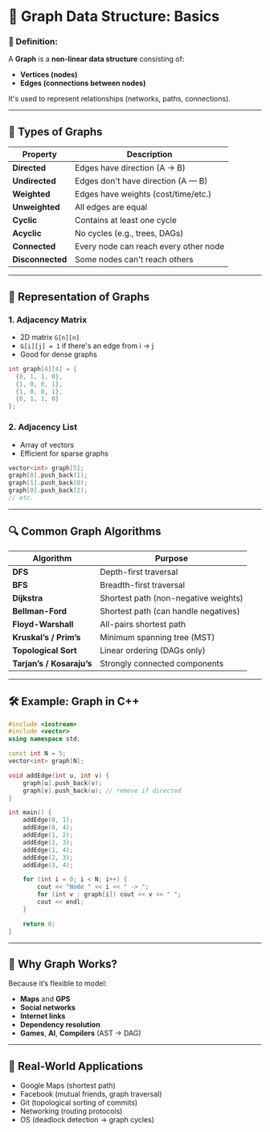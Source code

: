 # 📘 Graph Data Structure: Basics

### 🔹 Definition:

A **Graph** is a **non-linear data structure** consisting of:

- **Vertices (nodes)**
- **Edges (connections between nodes)**

It's used to represent relationships (networks, paths, connections).

---

## 🎯 Types of Graphs

| Property         | Description                           |
| ---------------- | ------------------------------------- |
| **Directed**     | Edges have direction (A → B)          |
| **Undirected**   | Edges don't have direction (A — B)    |
| **Weighted**     | Edges have weights (cost/time/etc.)   |
| **Unweighted**   | All edges are equal                   |
| **Cyclic**       | Contains at least one cycle           |
| **Acyclic**      | No cycles (e.g., trees, DAGs)         |
| **Connected**    | Every node can reach every other node |
| **Disconnected** | Some nodes can't reach others         |

---

## 📌 Representation of Graphs

### 1. **Adjacency Matrix**

- 2D matrix `G[n][n]`
- `G[i][j] = 1` if there's an edge from i → j
- Good for dense graphs

```cpp
int graph[4][4] = {
  {0, 1, 1, 0},
  {1, 0, 0, 1},
  {1, 0, 0, 1},
  {0, 1, 1, 0}
};
```

### 2. **Adjacency List**

- Array of vectors
- Efficient for sparse graphs

```cpp
vector<int> graph[5];
graph[0].push_back(1);
graph[1].push_back(0);
graph[0].push_back(2);
// etc.
```

---

## 🔍 Common Graph Algorithms

| Algorithm                 | Purpose                              |
| ------------------------- | ------------------------------------ |
| **DFS**                   | Depth-first traversal                |
| **BFS**                   | Breadth-first traversal              |
| **Dijkstra**              | Shortest path (non-negative weights) |
| **Bellman-Ford**          | Shortest path (can handle negatives) |
| **Floyd-Warshall**        | All-pairs shortest path              |
| **Kruskal’s / Prim’s**    | Minimum spanning tree (MST)          |
| **Topological Sort**      | Linear ordering (DAGs only)          |
| **Tarjan’s / Kosaraju’s** | Strongly connected components        |

---

## 🛠️ Example: Graph in C++

```cpp
#include <iostream>
#include <vector>
using namespace std;

const int N = 5;
vector<int> graph[N];

void addEdge(int u, int v) {
    graph[u].push_back(v);
    graph[v].push_back(u); // remove if directed
}

int main() {
    addEdge(0, 1);
    addEdge(0, 4);
    addEdge(1, 2);
    addEdge(1, 3);
    addEdge(1, 4);
    addEdge(2, 3);
    addEdge(3, 4);

    for (int i = 0; i < N; i++) {
        cout << "Node " << i << " -> ";
        for (int v : graph[i]) cout << v << " ";
        cout << endl;
    }

    return 0;
}
```

---

## 🧠 Why Graph Works?

Because it’s flexible to model:

- **Maps** and **GPS**
- **Social networks**
- **Internet links**
- **Dependency resolution**
- **Games**, **AI**, **Compilers** (AST → DAG)

---

## 🧾 Real-World Applications

- Google Maps (shortest path)
- Facebook (mutual friends, graph traversal)
- Git (topological sorting of commits)
- Networking (routing protocols)
- OS (deadlock detection → graph cycles)
